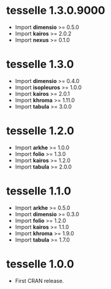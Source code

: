 # tesselle 1.3.0.9000

* Import **dimensio** >= 0.5.0
* Import **kairos** >= 2.0.2
* Import **nexus** >= 0.1.0

# tesselle 1.3.0

* Import **dimensio** >= 0.4.0
* Import **isopleuros** >= 1.0.0
* Import **kairos** >= 2.0.1
* Import **khroma** >= 1.11.0
* Import **tabula** >= 3.0.0

# tesselle 1.2.0

* Import **arkhe** >= 1.0.0
* Import **folio** >= 1.3.0
* Import **kairos** >= 1.2.0
* Import **tabula** >= 2.0.0

# tesselle 1.1.0

* Import **arkhe** >= 0.5.0
* Import **dimensio** >= 0.3.0
* Import **folio** >= 1.2.0
* Import **kairos** >= 1.1.0
* Import **khroma** >= 1.9.0
* Import **tabula** >= 1.7.0

# tesselle 1.0.0

* First CRAN release.

